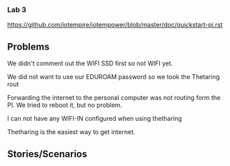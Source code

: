 ### Lab 3

https://github.com/iotempire/iotempower/blob/master/doc/quickstart-pi.rst

## Problems

We didn't comment out the WIFI SSD first so not WIFI yet.

We did not want to use our EDUROAM password so we took the Thetaring rout

Forwarding the internet to the personal computer was not routing form the PI. We tried to reboot it, but no problem.

I can not have any WIFI-IN configured when using thetharing

Thetharing is the easiest way to get internet.


## Stories/Scenarios